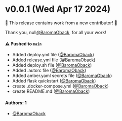 # v0.0.1 (Wed Apr 17 2024)

:tada: This release contains work from a new contributor! :tada:

Thank you, null[@BaromaOback](https://github.com/BaromaOback), for all your work!

#### ⚠️ Pushed to `main`

- Added deploy.yml file ([@BaromaOback](https://github.com/BaromaOback))
- Added release.yml file ([@BaromaOback](https://github.com/BaromaOback))
- Added deploy.sh file ([@BaromaOback](https://github.com/BaromaOback))
- Added .autorc file ([@BaromaOback](https://github.com/BaromaOback))
- Added amber.yaml secrets file ([@BaromaOback](https://github.com/BaromaOback))
- Added flask quickstart ([@BaromaOback](https://github.com/BaromaOback))
- create .docker-compose.yml ([@BaromaOback](https://github.com/BaromaOback))
- create README.md ([@BaromaOback](https://github.com/BaromaOback))

#### Authors: 1

- [@BaromaOback](https://github.com/BaromaOback)
